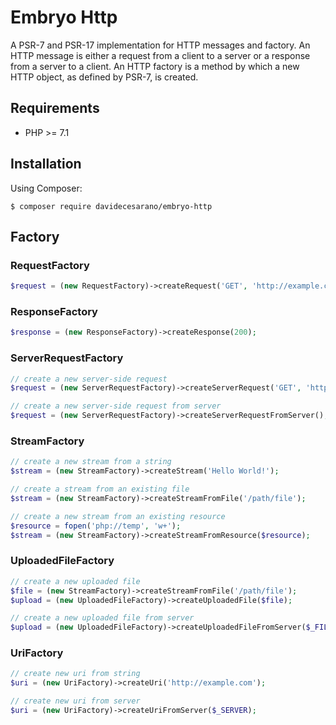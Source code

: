 # Embryo Http
A PSR-7 and PSR-17 implementation for HTTP messages and factory. 
An HTTP message is either a request from a client to a server or a response from a server to a client. An HTTP factory is a method by which a new HTTP object, as defined by PSR-7, is created. 

## Requirements
* PHP >= 7.1

## Installation
Using Composer:
```
$ composer require davidecesarano/embryo-http
```

## Factory

### RequestFactory 
```php
$request = (new RequestFactory)->createRequest('GET', 'http://example.com');
```

### ResponseFactory 
```php
$response = (new ResponseFactory)->createResponse(200);
```

### ServerRequestFactory  
```php
// create a new server-side request
$request = (new ServerRequestFactory)->createServerRequest('GET', 'http://example.com');

// create a new server-side request from server
$request = (new ServerRequestFactory)->createServerRequestFromServer();
```

### StreamFactory  
```php
// create a new stream from a string
$stream = (new StreamFactory)->createStream('Hello World!');

// create a stream from an existing file
$stream = (new StreamFactory)->createStreamFromFile('/path/file');

// create a new stream from an existing resource
$resource = fopen('php://temp', 'w+');
$stream = (new StreamFactory)->createStreamFromResource($resource);
```

### UploadedFileFactory   
```php
// create a new uploaded file
$file = (new StreamFactory)->createStreamFromFile('/path/file');
$upload = (new UploadedFileFactory)->createUploadedFile($file);

// create a new uploaded file from server
$upload = (new UploadedFileFactory)->createUploadedFileFromServer($_FILES);
```

### UriFactory
```php
// create new uri from string
$uri = (new UriFactory)->createUri('http://example.com');

// create new uri from server
$uri = (new UriFactory)->createUriFromServer($_SERVER);
```